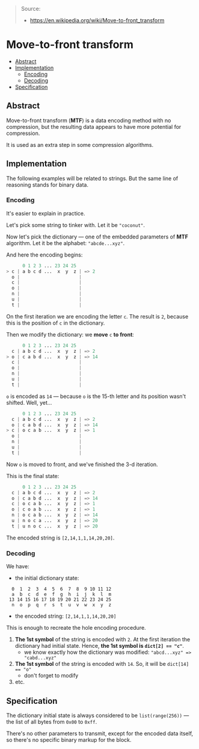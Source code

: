 > Source:
> - https://en.wikipedia.org/wiki/Move-to-front_transform

<h1>Move-to-front transform</h1> 

- [Abstract](#abstract)
- [Implementation](#implementation)
  - [Encoding](#encoding)
  - [Decoding](#decoding)
- [Specification](#specification)


## Abstract
Move-to-front transform (**MTF**) is a data encoding method with no compression, but the resulting data appears to have more potential for compression.

It is used as an extra step in some compression algorithms.

## Implementation
The following examples will be related to strings. But the same line of reasoning stands for binary data.

### Encoding

It's easier to explain in practice.

Let's pick some string to tinker with. Let it be `"coconut"`.

Now let's pick the dictionary — one of the embedded parameters of **MTF** algorithm. Let it be the alphabet: `"abcde...xyz"`.

And here the encoding begins:

```python
      0 1 2 3 ... 23 24 25
> c | a b c d ...  x  y  z | => 2
  o |                      |
  c |                      |
  o |                      |
  n |                      |
  u |                      |
  t |                      |
```

On the first iteration we are encoding the letter `c`.  The result is `2`, because this is the position of `c` in the dictionary.

Then we modify the dictionary: we **move** `c` **to front**:

```python
      0 1 2 3 ... 23 24 25
  c | a b c d ...  x  y  z | => 2
> o | c a b d ...  x  y  z | => 14
  c |                      |
  o |                      |
  n |                      |
  u |                      |
  t |                      |
```

`o` is encoded as `14` — because `o` is the 15-th letter and its position wasn't shifted. Well, yet...

```python
      0 1 2 3 ... 23 24 25
  c | a b c d ...  x  y  z | => 2
  o | c a b d ...  x  y  z | => 14
> c | o c a b ...  x  y  z | => 1
  o |                      |
  n |                      |
  u |                      |
  t |                      |
```

Now `o` is moved to front, and we've finished the 3-d iteration. 

This is the final state:
```python
      0 1 2 3 ... 23 24 25
  c | a b c d ...  x  y  z | => 2
  o | c a b d ...  x  y  z | => 14
  c | o c a b ...  x  y  z | => 1
  o | c o a b ...  x  y  z | => 1
  n | o c a b ...  x  y  z | => 14
  u | n o c a ...  x  y  z | => 20
  t | u n o c ...  x  y  z | => 20
```

The encoded string is `[2,14,1,1,14,20,20]`.

### Decoding
We have:
- the initial dictionary state:
```
  0  1  2  3  4  5  6  7  8  9 10 11 12 
  a  b  c  d  e  f  g  h  i  j  k  l  m
 13 14 15 16 17 18 19 20 21 22 23 24 25
  n  o  p  q  r  s  t  u  v  w  x  y  z
```
- the encoded string: `[2,14,1,1,14,20,20]`

This is enough to recreate the hole encoding procedure.

1. **The 1st symbol** of the string is encoded with `2`. At the first iteration the dictionary had initial state. Hence, **the 1st symbol is `dict[2] == "c"`**.
    - we know exactly how the dictionary was modified: `"abcd...xyz" => "cabd...xyz"`
2. **The 1st symbol** of the string is encoded with `14`. So, it will be `dict[14] == "o"`
    - don't forget to modify
3. etc.


## Specification

The dictionary initial state is always considered to be `list(range(256))` — the list of all bytes from `0x00` to `0xff`.

There's no other parameters to transmit, except for the encoded data itself, so there's no specific binary markup for the block.